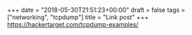 +++
date = "2018-05-30T21:51:23+00:00"
draft = false
tags = ["networking", "tcpdump"]
title = "Link post"
+++
https://hackertarget.com/tcpdump-examples/



